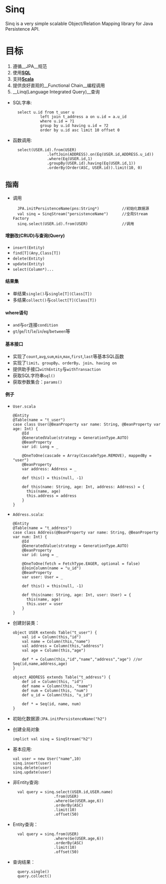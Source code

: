 Sinq
====
Sinq is a very simple scalable Object/Relation Mapping library for Java Persistence API.

目标
====
1. 遵循__JPA__规范
2. 使用[__SQL__](http://www.w3school.com.cn/sql/)
3. 支持[__Scala__](http://www.scala-lang.ort)
4. 提供良好直观的__Functional Chain__编程调用
5. __Linq(Language Integrated Query)__查询

+ SQL字串:

        select u.id from t_user u
                  left join t_address a on u.id = a.u_id
                  where u.id = ?1
                  group by u.id having u.id = ?2
                  order by u.id asc limit 10 offset 0

+ 函数调用:

        select(USER.id).from(USER)
                     .leftJoin(ADDRESS).on(Eq(USER.id,ADDRESS.u_id))
                     .where(Eq(USER.id,1)
                     .groupBy(USER.id).having(Eq(USER.id,1))
                     .orderBy(Order(ASC, USER.id)).limit(10, 0)

## 指南
+ 调用

        JPA.initPersistenceName(pns:String*)          //初始化数据源
        val sinq = SinqStream("persistenceName")      //全局Stream Factory
        sinq.select(USER.id).from(USER)               //调用

#### 增删改(CRUD)与查询(Query)
+ `insert(Entity)`
+ `find[T](Any,Class[T])`
+ `delete(Entity)`
+ `update(Entity)`
+ `select(Column*)...`

#### 结果集
+ 单结果`single()`与`single[T](Class[T])`
+ 多结果`collect()`与`collect[T](Class[T])`

#### where语句
+ `and`与`or`连接`condition`
+ `gt`/`ge`/`lt`/`le`/`in`/`eq`/`between`等

#### 基本接口
+ 实现了`count`,`avg`,`sum`,`min`,`max`,`first`,`last`等基本SQL函数
+ 实现了`limit`、`groupBy`、`orderBy`、`join`、`having on`
+ 提供助手接口`withEntity`与`withTransaction`
+ 获取SQL字符串`sql()`
+ 获取参数集合：`params()`

#### 例子
+ `User.scala`

      @Entity
      @Table(name = "t_user")
      case class User(@BeanProperty var name: String, @BeanProperty var age: Int) {
          @Id
          @GeneratedValue(strategy = GenerationType.AUTO)
          @BeanProperty
          var id: Long = _

          @OneToOne(cascade = Array(CascadeType.REMOVE), mappedBy = "user")
          @BeanProperty
          var address: Address = _

          def this() = this(null, -1)

          def this(name: String, age: Int, address: Address) = {
            this(name, age)
            this.address = address
          }
      }

+ `Address.scala`:

      @Entity
      @Table(name = "t_address")
      case class Address(@BeanProperty var name: String, @BeanProperty var num: Int) {
          @Id
          @GeneratedValue(strategy = GenerationType.AUTO)
          @BeanProperty
          var id: Long = _

          @OneToOne(fetch = FetchType.EAGER, optional = false)
          @JoinColumn(name = "u_id")
          @BeanProperty
          var user: User = _

          def this() = this(null, -1)

          def this(name: String, age: Int, user: User) = {
            this(name, age)
            this.user = user
          }
      }

+ 创建封装类：

      object USER extends Table("t_user") {
          val id = Column(this,"id")
          val name = Column(this,"name")
          val address = Column(this,"address")
          val age = Column(this,"age")

          def * = Column(this,"id","name","address","age") //or Seq(id,name,address,age)
      }

      object ADDRESS extends Table("t_address") {
          def id = Column(this, "id")
          def name = Column(this, "name")
          def num = Column(this, "num")
          def u_id = Column(this, "u_id")

          def * = Seq(id, name, num)
      }

+ 初始化数据源:`JPA.initPersistenceName("h2")`

+ 创建全局对象

      implict val sinq = SinqStream("h2")

+ 基本应用:

      val user = new User("name",10)
      sinq.insert(user)
      sinq.delete(user)
      sinq.update(user)

+ 非Entity查询:

        val query = sinq.select(USER.id,USER.name)
                        .from(USER)
                        .where(Ge(USER.age,6))
                        .orderBy(ASC)
                        .limit(10)
                        .offset(50)
                        
+ Entity查询：
        
        val query = sinq.from(USER)
                        .where(Ge(USER.age,6))
                        .orderBy(ASC)
                        .limit(10)
                        .offset(50)

+ 查询结果：
                        
        query.single()
        query.collect()            
                
                
                
         